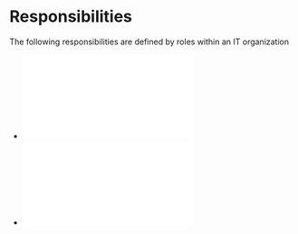 # Responsibilities

The following responsibilities are defined by roles within an IT organization

* ![Original Roles](roles.md)
* ![Roles including hardware definitions](roles-with-hardware.md)

